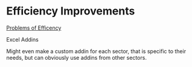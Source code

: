 # Efficiency Improvements
[Problems of Efficency](../Limitations/Efficiency.md)

Excel Addins

Might even make a custom addin for each sector, that is specific to their needs, but can obviously use addins from other sectors.


